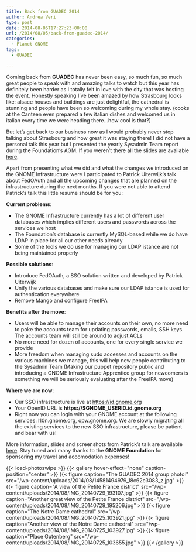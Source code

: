 ```yaml
---
title: Back from GUADEC 2014
author: Andrea Veri
type: post
date: 2014-08-05T17:27:23+00:00
url: /2014/08/05/back-from-guadec-2014/
categories:
  - Planet GNOME
tags:
  - GUADEC

---
```

Coming back from **GUADEC** has never been easy, so much fun, so much great people to speak with and amazing talks to watch but this year has definitely been harder as I totally felt in love with the city that was hosting the event. Honestly speaking I&#8217;ve been amazed by how Strasbourg looks like: alsace houses and buildings are just delightful, the cathedral is stunning and people have been so welcoming during my whole stay. (cooks at the Canteen even prepared a few italian dishes and welcomed us in italian every time we were heading there&#8230;how cool is that?)

But let&#8217;s get back to our business now as I would probably never stop talking about Strasbourg and how great it was staying there! I did not have a personal talk this year but I presented the yearly Sysadmin Team report during the Foundation&#8217;s AGM. If you weren&#8217;t there all the slides are available <a href="https://www.dragonsreach.it/files/guadec-reports/guadec-2014.html" target="_blank">here</a>.

Apart from presenting what we did and what the changes we introduced on the GNOME Infrastructure were I participated to Patrick Uiterwijk&#8217;s talk about FedOAuth and all the upcoming changes that are planned on the infrastructure during the next months. If you were not able to attend Patrick&#8217;s talk this little resume should be for you:

**Current problems**:

  * The GNOME Infrastructure currently has a lot of different user databases which implies different users and passwords across the services we host
  * The Foundation&#8217;s database is currently MySQL-based while we do have LDAP in place for all our other needs already
  * Some of the tools we do use for managing our LDAP istance are not being maintained properly

**Possible solutions**:

  * Introduce FedOAuth, a SSO solution written and developed by Patrick Uiterwijk
  * Unify the various databases and make sure our LDAP istance is used for authentication everywhere
  * Remove Mango and configure FreeIPA

**Benefits after the move**:

  * Users will be able to manage their accounts on their own, no more need to poke the accounts team for updating passwords, emails, SSH keys. The accounts team will still be around to adjust ACLs
  * No more need for dozen of accounts, one for every single service we provide
  * More freedom when managing sudo accesses and accounts on the various machines we manage, this will help new people contributing to the Sysadmin Team (Making our puppet repository public and introducing a GNOME Infrastructure Apprentice group for newcomers is something we will be seriously evaluating after the FreeIPA move)

**Where we are now:**

  * Our SSO infrastructure is live at <a href="https://id.gnome.org" target="_blank">https://id.gnome.org</a>
  * Your OpenID URL is **https://$GNOME_USERID.id.gnome.org**
  * Right now you can login with your GNOME account at the following services: l10n.gnome.org, opw.gnome.org. We are slowly migrating all the existing services to the new SSO infrastructure, please be patient and bear with us!

More information, slides and screenshots from Patrick&#8217;s talk are available <a href="http://patrick.uiterwijk.org/2014/07/28/gnome-authentication/#1" target="_blank">here</a>. Stay tuned and many thanks to the **GNOME Foundation** for sponsoring my travel and accomodation expenses!

{{< load-photoswipe >}}
{{< gallery hover-effect="none" caption-position="center" >}}
  {{< figure caption="The GUADEC 2014 group photo!" src="/wp-content/uploads/2014/08/14581494979_18c62c3083_z.jpg" >}}
  {{< figure caption="A view of the Petite France district" src="/wp-content/uploads/2014/08/IMG_20140729_193107.jpg" >}}
  {{< figure caption="Another great view of the Petite France district" src="/wp-content/uploads/2014/08/IMG_20140729_195206.jpg" >}}
  {{< figure caption="The Notre Dame cathedral" src="/wp-content/uploads/2014/08/IMG_20140725_103921.jpg" >}}
  {{< figure caption="Another view of the Notre Dame cathedral" src="/wp-content/uploads/2014/08/IMG_20140725_103927.jpg" >}}
  {{< figure caption="Place Gutenberg" src="/wp-content/uploads/2014/08/IMG_20140725_103655.jpg" >}}
{{< /gallery >}}

&nbsp;
